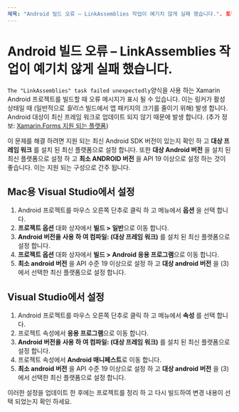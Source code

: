 ```yaml
---
제목: "Android 빌드 오류 – LinkAssemblies 작업이 예기치 않게 실패 했습니다.". 토픽: 문제 해결: assetid: EB3BE685-CB72-48E3-89D7-C845E76B9FA2: xamarin-forms author: davidbritch m. author: dabritch. 날짜: 03/07/2019 no loc: [ Xamarin.Forms , Xamarin.Essentials ]
---
```


# <a name="android-build-error--the-linkassemblies-task-failed-unexpectedly"></a>Android 빌드 오류 – LinkAssemblies 작업이 예기치 않게 실패 했습니다.

`The "LinkAssemblies" task failed unexpectedly`양식을 사용 하는 Xamarin Android 프로젝트를 빌드할 때 오류 메시지가 표시 될 수 있습니다. 이는 링커가 활성 상태일 때 (일반적으로 *릴리스* 빌드에서 앱 패키지의 크기를 줄이기 위해) 발생 합니다. Android 대상이 최신 프레임 워크로 업데이트 되지 않기 때문에 발생 합니다. (추가 정보: [ Xamarin.Forms 지원 되는 플랫폼](~/get-started/supported-platforms.md#android-platform-support))

이 문제를 해결 하려면 지원 되는 최신 Android SDK 버전이 있는지 확인 하 고 **대상 프레임 워크** 를 설치 된 최신 플랫폼으로 설정 합니다. 또한 **대상 Android 버전** 을 설치 된 최신 플랫폼으로 설정 하 고 **최소 ANDROID 버전** 을 API 19 이상으로 설정 하는 것이 좋습니다. 이는 지원 되는 구성으로 간주 됩니다.

## <a name="setting-in-visual-studio-for-mac"></a>Mac용 Visual Studio에서 설정

1. Android 프로젝트를 마우스 오른쪽 단추로 클릭 하 고 메뉴에서 **옵션** 을 선택 합니다.
2. **프로젝트 옵션** 대화 상자에서 **빌드 > 일반**으로 이동 합니다.
3. **Android 버전을 사용 하 여 컴파일: (대상 프레임 워크)** 를 설치 된 최신 플랫폼으로 설정 합니다.
4. **프로젝트 옵션** 대화 상자에서 **빌드 > Android 응용 프로그램**으로 이동 합니다.
5. **최소 android 버전** 을 API 수준 19 이상으로 설정 하 고 **대상 android 버전** 을 (3)에서 선택한 최신 플랫폼으로 설정 합니다.

## <a name="setting-in-visual-studio"></a>Visual Studio에서 설정

1. Android 프로젝트를 마우스 오른쪽 단추로 클릭 하 고 메뉴에서 **속성** 를 선택 합니다.
2. 프로젝트 속성에서 **응용 프로그램**으로 이동 합니다.
3. **Android 버전을 사용 하 여 컴파일: (대상 프레임 워크)** 를 설치 된 최신 플랫폼으로 설정 합니다.
4. 프로젝트 속성에서 **Android 매니페스트**로 이동 합니다.
5. **최소 android 버전** 을 API 수준 19 이상으로 설정 하 고 **대상 android 버전** 을 (3)에서 선택한 최신 플랫폼으로 설정 합니다.

이러한 설정을 업데이트 한 후에는 프로젝트를 정리 하 고 다시 빌드하여 변경 내용이 선택 되었는지 확인 하세요.
